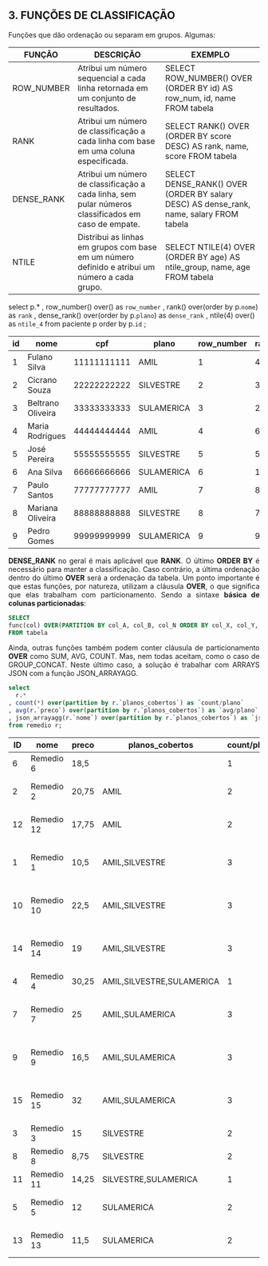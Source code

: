 <h2>3. FUNÇÕES DE CLASSIFICAÇÃO</h2>

<p align="justify">
	Funções que dão ordenação ou separam em grupos. Algumas:
</p>

<table align="center"><thead><tr><th>FUNÇÃO</th><th>DESCRIÇÃO</th><th>EXEMPLO</th></tr></thead><tbody><tr><td>ROW_NUMBER</td><td>Atribui um número sequencial a cada linha retornada em um conjunto de resultados.</td><td>SELECT ROW_NUMBER() OVER (ORDER BY id) AS row_num, id, name FROM tabela</td></tr><tr><td>RANK</td><td>Atribui um número de classificação a cada linha com base em uma coluna especificada.</td><td>SELECT RANK() OVER (ORDER BY score DESC) AS rank, name, score FROM tabela</td></tr><tr><td>DENSE_RANK</td><td>Atribui um número de classificação a cada linha, sem pular números classificados em caso de empate.</td><td>SELECT DENSE_RANK() OVER (ORDER BY salary DESC) AS dense_rank, name, salary FROM tabela</td></tr><tr><td>NTILE</td><td>Distribui as linhas em grupos com base em um número definido e atribui um número a cada grupo.</td><td>SELECT NTILE(4) OVER (ORDER BY age) AS ntile_group, name, age FROM tabela</td></tr></tbody></table>

select 
  p.*
, row_number() over() as `row_number`
, rank() over(order by p.`nome`) as `rank`
, dense_rank() over(order by p.`plano`) as `dense_rank`
, ntile(4) over() as `ntile_4`
from paciente p
order by p.`id`
;

<table align="center"><thead><tr><th>id</th><th>nome</th><th>cpf</th><th>plano</th><th>row_number</th><th>rank</th><th>dense_rank</th><th>ntile_4</th></tr></thead><tbody><tr><td>1</td><td>Fulano Silva</td><td>11111111111</td><td>AMIL</td><td>1</td><td>4</td><td>1</td><td>1</td></tr><tr><td>2</td><td>Cicrano Souza</td><td>22222222222</td><td>SILVESTRE</td><td>2</td><td>3</td><td>2</td><td>2</td></tr><tr><td>3</td><td>Beltrano Oliveira</td><td>33333333333</td><td>SULAMERICA</td><td>3</td><td>2</td><td>3</td><td>4</td></tr><tr><td>4</td><td>Maria Rodrigues</td><td>44444444444</td><td>AMIL</td><td>4</td><td>6</td><td>1</td><td>1</td></tr><tr><td>5</td><td>José Pereira</td><td>55555555555</td><td>SILVESTRE</td><td>5</td><td>5</td><td>2</td><td>2</td></tr><tr><td>6</td><td>Ana Silva</td><td>66666666666</td><td>SULAMERICA</td><td>6</td><td>1</td><td>3</td><td>3</td></tr><tr><td>7</td><td>Paulo Santos</td><td>77777777777</td><td>AMIL</td><td>7</td><td>8</td><td>1</td><td>1</td></tr><tr><td>8</td><td>Mariana Oliveira</td><td>88888888888</td><td>SILVESTRE</td><td>8</td><td>7</td><td>2</td><td>3</td></tr><tr><td>9</td><td>Pedro Gomes</td><td>99999999999</td><td>SULAMERICA</td><td>9</td><td>9</td><td>3</td><td>4</td></tr></tbody></table>

<p align="justify">
	<b>DENSE_RANK</b> no geral é mais aplicável que <b>RANK</b>. O último <b>ORDER BY</b> é necessário para manter a classificação. Caso contrário, a última ordenação dentro do último <b>OVER</b> será a ordenação da tabela. Um ponto importante é que estas funções, por natureza, utilizam a cláusula <b>OVER</b>, o que significa que elas trabalham com particionamento. Sendo a sintaxe <b>básica de colunas particionadas</b>:
</p>

```sql
SELECT
func(col) OVER(PARTITION BY col_A, col_B, col_N ORDER BY col_X, col_Y, col_Z) AS `col`
FROM tabela
```

<p align="justify">Ainda, outras funções também podem conter cláusula de particionamento <b>OVER</b> como SUM, AVG, COUNT. Mas, nem todas aceitam, como o caso de GROUP_CONCAT. Neste último caso, a solução é trabalhar com ARRAYS JSON com a função JSON_ARRAYAGG.</p>

```sql
select
  r.*
, count(*) over(partition by r.`planos_cobertos`) as `count/plano`
, avg(r.`preco`) over(partition by r.`planos_cobertos`) as `avg/plano`
, json_arrayagg(r.`nome`) over(partition by r.`planos_cobertos`) as `json_arrayagg`
from remedio r;
```

<table align="justify"><thead><tr><th>ID</th><th>nome</th><th>preco</th><th>planos_cobertos</th><th>count/plano</th><th>avg/plano</th><th>json_arrayagg</th></tr></thead><tbody><tr><td>6</td><td>Remedio 6</td><td>18,5</td><td></td><td>1</td><td>18,5</td><td>[&quot;Remedio 6&quot;]</td></tr><tr><td>2</td><td>Remedio 2</td><td>20,75</td><td>AMIL</td><td>2</td><td>19,25</td><td>[&quot;Remedio 2&quot;, &quot;Remedio 12&quot;]</td></tr><tr><td>12</td><td>Remedio 12</td><td>17,75</td><td>AMIL</td><td>2</td><td>19,25</td><td>[&quot;Remedio 2&quot;, &quot;Remedio 12&quot;]</td></tr><tr><td>1</td><td>Remedio 1</td><td>10,5</td><td>AMIL,SILVESTRE</td><td>3</td><td>17,33333333</td><td>[&quot;Remedio 1&quot;, &quot;Remedio 10&quot;, &quot;Remedio 14&quot;]</td></tr><tr><td>10</td><td>Remedio 10</td><td>22,5</td><td>AMIL,SILVESTRE</td><td>3</td><td>17,33333333</td><td>[&quot;Remedio 1&quot;, &quot;Remedio 10&quot;, &quot;Remedio 14&quot;]</td></tr><tr><td>14</td><td>Remedio 14</td><td>19</td><td>AMIL,SILVESTRE</td><td>3</td><td>17,33333333</td><td>[&quot;Remedio 1&quot;, &quot;Remedio 10&quot;, &quot;Remedio 14&quot;]</td></tr><tr><td>4</td><td>Remedio 4</td><td>30,25</td><td>AMIL,SILVESTRE,SULAMERICA</td><td>1</td><td>30,25</td><td>[&quot;Remedio 4&quot;]</td></tr><tr><td>7</td><td>Remedio 7</td><td>25</td><td>AMIL,SULAMERICA</td><td>3</td><td>24,5</td><td>[&quot;Remedio 7&quot;, &quot;Remedio 9&quot;, &quot;Remedio 15&quot;]</td></tr><tr><td>9</td><td>Remedio 9</td><td>16,5</td><td>AMIL,SULAMERICA</td><td>3</td><td>24,5</td><td>[&quot;Remedio 7&quot;, &quot;Remedio 9&quot;, &quot;Remedio 15&quot;]</td></tr><tr><td>15</td><td>Remedio 15</td><td>32</td><td>AMIL,SULAMERICA</td><td>3</td><td>24,5</td><td>[&quot;Remedio 7&quot;, &quot;Remedio 9&quot;, &quot;Remedio 15&quot;]</td></tr><tr><td>3</td><td>Remedio 3</td><td>15</td><td>SILVESTRE</td><td>2</td><td>11,875</td><td>[&quot;Remedio 3&quot;, &quot;Remedio 8&quot;]</td></tr><tr><td>8</td><td>Remedio 8</td><td>8,75</td><td>SILVESTRE</td><td>2</td><td>11,875</td><td>[&quot;Remedio 3&quot;, &quot;Remedio 8&quot;]</td></tr><tr><td>11</td><td>Remedio 11</td><td>14,25</td><td>SILVESTRE,SULAMERICA</td><td>1</td><td>14,25</td><td>[&quot;Remedio 11&quot;]</td></tr><tr><td>5</td><td>Remedio 5</td><td>12</td><td>SULAMERICA</td><td>2</td><td>11,75</td><td>[&quot;Remedio 5&quot;, &quot;Remedio 13&quot;]</td></tr><tr><td>13</td><td>Remedio 13</td><td>11,5</td><td>SULAMERICA</td><td>2</td><td>11,75</td><td>[&quot;Remedio 5&quot;, &quot;Remedio 13&quot;]</td></tr></tbody></table>
